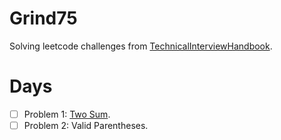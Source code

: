 # Grind75

Solving leetcode challenges from [TechnicalInterviewHandbook](https://www.techinterviewhandbook.org).

# Days
- [ ] Problem 1: [Two Sum](https://leetcode.com/problems/two-sum).
- [ ] Problem 2: Valid Parentheses.